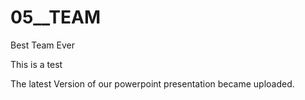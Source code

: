 # 05__TEAM
Best Team Ever



This is a test

The latest Version of our powerpoint presentation became uploaded.
